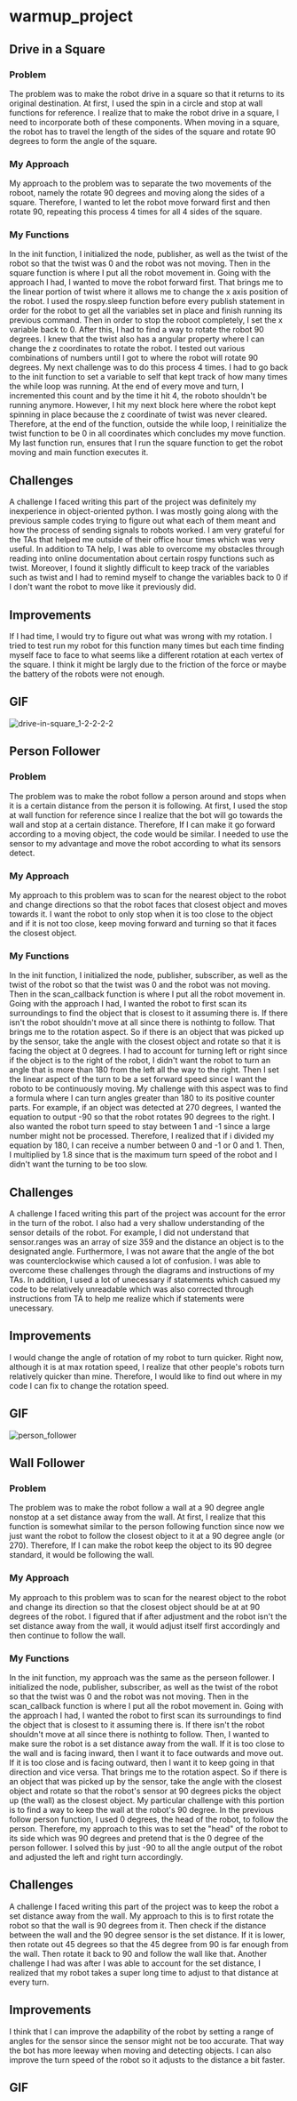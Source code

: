 # warmup_project

## Drive in a Square
### Problem
The problem was to make the robot drive in a square so that it returns to its original destination.
At first, I used the spin in a circle and stop at wall functions for reference. I realize that to make the robot drive in a square, I need to incorporate both of these components. When moving in a square, the robot has to travel the length of the sides of the square and rotate 90 degrees to form the angle of the square. 

### My Approach
My approach to the problem was to separate the two movements of the roboot, namely the rotate 90 degrees and moving along the sides of a square. Therefore, I wanted to let the robot move forward first and then rotate 90, repeating this process 4 times for all 4 sides of the square.

### My Functions
In the init function, I initialized the node, publisher, as well as the twist of the robot so that the twist was 0 and the robot was not moving.
Then in the square function is where I put all the robot movement in. 
Going with the approach I had, I wanted to move the robot forward first. That brings me to the linear portion of twist where it allows me to change the x axis position of the robot. I used the rospy.sleep function before every publish statement in order for the robot to get all the variables set in place and finish running its previous command. Then in order to stop the roboot completely, I set the x variable back to 0.
After this, I had to find a way to rotate the robot 90 degrees. I knew that the twist also has a angular property where I can change the z coordinates to rotate the robot. I tested out various combinations of numbers until I got to where the robot will rotate 90 degrees. 
My next challenge was to do this process 4 times. I had to go back to the init function to set a variable to self that kept track of how many times the while loop was running. At the end of every move and turn, I incremented this count and by the time it hit 4, the roboto shouldn't be running anymore.
However, I hit my next block here where the robot kept spinning in place because the z coordinate of twist was never cleared. Therefore, at the end of the function, outside the while loop, I reinitialize the twist function to be 0 in all coordinates which concludes my move function.
My last function run, ensures that I run the square function to get the robot moving and main function executes it.

## Challenges
A challenge I faced writing this part of the project was definitely my inexperience in object-oriented python. I was mostly going along with the previous sample codes trying to figure out what each of them meant and how the process of sending signals to robots worked. I am very grateful for the TAs that helped me outside of their office hour times which was very useful. In addition to TA help, I was able to overcome my obstacles through reading into online documentation about certain rospy functions such as twist. Moreover, I found it slightly difficult to keep track of the variables such as twist and I had to remind myself to change the variables back to 0 if I don't want the robot to move like it previously did.

## Improvements
If I had time, I would try to figure out what was wrong with my rotation. I tried to test run my robot for this function many times but each time finding myself face to face to what seems like a different rotation at each vertex of the square. I think it might be largly due to the friction of the force or maybe the battery of the robots were not enough.

## GIF
![drive-in-square_1-2-2-2-2](https://user-images.githubusercontent.com/75603464/161701468-5b635369-9bad-4132-9e8f-10ea3b2005b4.gif)

## Person Follower
### Problem
The problem was to make the robot follow a person around and stops when it is a certain distance from the person it is following.
At first, I used the stop at wall function for reference since I realize that the bot will go towards the wall and stop at a certain distance. Therefore, If I can make it go forward according to a moving object, the code would be similar. I needed to use the sensor to my advantage and move the robot according to what its sensors detect.

### My Approach
My approach to this problem was to scan for the nearest object to the robot and 
change directions so that the robot faces that closest object and moves towards
it. I want the robot to only stop when it is too close to the object and if it
is not too close, keep moving forward and turning so that it faces the closest
object.

### My Functions
In the init function, I initialized the node, publisher, subscriber, as well as the twist of the robot so that the twist was 0 and the robot was not moving.
Then in the scan_callback function is where I put all the robot movement in. 
Going with the approach I had, I wanted the robot to first scan its surroundings to find the object that is closest to it assuming there is. If there isn't the robot shouldn't move at all since there is nothintg to follow. That brings me to the rotation aspect. So if there is an object that was picked up by the sensor, take the angle with the closest object and rotate so that it is facing the object at 0 degrees. I had to account for turning left or right since if the object is to the right of the robot, I didn't want the robot to turn an angle that is more than 180 from the left all the way to the right. Then I set the linear aspect of the turn to be a set forward speed since I want the roboto to be continuously moving.
My challenge with this aspect was to find a formula where I can turn angles greater than 180 to its positive counter parts. For example, if an object was detected at 270 degrees, I wanted the equation to output -90 so that the robot rotates 90 degrees to the right. I also wanted the robot turn speed to stay between 1 and -1 since a large number might not be processed. Therefore, I realized that if i divided my equation by 180, I can receive a number between 0 and -1 or 0 and 1. Then, I multiplied by 1.8 since that is the maximum turn speed of the robot and I didn't want the turning to be too slow.

## Challenges
A challenge I faced writing this part of the project was account for the error in the turn of the robot. I also had a very shallow understanding of the sensor details of the robot. For example, I did not understand that sensor.ranges was an array of size 359 and the distance an object is to the designated angle. Furthermore, I was not aware that the angle of the bot was counterclockwise which caused a lot of confusion. I was able to overcome these challenges through the diagrams and instructions of my TAs. In addition, I  used a lot of unecessary if statements which casued my code to be relatively unreadable which was also corrected through instructions from TA to help me realize which if statements were unecessary.

## Improvements
I would change the angle of rotation of my robot to turn quicker. Right now, although it is at max rotation speed, I realize that other people's robots turn relatively quicker than mine. Therefore, I would like to find out where in my code I can fix to change the rotation speed.

## GIF
![person_follower](IMG_5356.gif)

## Wall Follower
### Problem
The problem was to make the robot follow a wall at a 90 degree angle nonstop at a set distance away from the wall.
At first, I realize that this function is somewhat similar to the person following function since now we just want the robot to follow the closest object to it at a 90 degree angle (or 270). Therefore, If I can make the robot keep the object to its 90 degree standard, it would be following the wall.

### My Approach
My approach to this problem was to scan for the nearest object to the robot and change its direction so that the closest object should be at at 90 degrees of the robot. I figured that if after adjustment and the robot isn't the set distance away from the wall, it would adjust itself first accordingly and then continue to follow the wall.

### My Functions
In the init function, my approach was the same as the perseon follower. I initialized the node, publisher, subscriber, as well as the twist of the robot so that the twist was 0 and the robot was not moving.
Then in the scan_callback function is where I put all the robot movement in. 
Going with the approach I had, I wanted the robot to first scan its surroundings to find the object that is closest to it assuming there is. If there isn't the robot shouldn't move at all since there is nothintg to follow.
Then, I wanted to make sure the robot is a set distance away from the wall. If it is too close to the wall and is facing inward, then I want it to face outwards and move out. If it is too close and is facing outward, then I want it to keep going in that direction and vice versa.
That brings me to the rotation aspect. So if there is an object that was picked up by the sensor, take the angle with the closest object and rotate so that the robot's sensor at 90 degrees picks the object up (the wall) as the closest object. 
My particular challenge with this portion is to find a way to keep the wall at the robot's 90 degree. In the previous follow person function, I used 0 degrees, the head of the robot, to follow the person. Therefore, my approach to this was to set the "head" of  the robot to its side which was 90 degrees and pretend that is the 0 degree of the person follower. I solved this by just -90 to all the angle output of the robot and adjusted the left and right turn accordingly.

## Challenges
A challenge I faced writing this part of the project was to keep the robot a set distance away from the wall. My approach to this is to first rotate the robot so that the wall is 90 degrees from it. Then check if the distance between the wall and the 90 degree sensor is the set distance. If it is lower, then rotate out 45 degrees so that the 45 degree from 90 is far enough from the wall. Then rotate it back to 90 and follow the wall like that. Another challenge I had was after I was able to account for the set distance, I realized that my robot takes a super long time to adjust to that distance at every turn.

## Improvements
I think that I can improve the adapbility of the robot by setting a range of angles for the sensor since the sensor might not be too accurate. That way the bot has more leeway when moving and detecting objects. I can also improve the turn speed of the robot so it adjusts to the distance a bit faster.

## GIF

